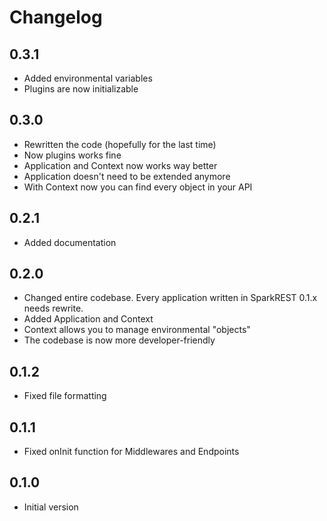 # Changelog

## 0.3.1

- Added environmental variables
- Plugins are now initializable

## 0.3.0

- Rewritten the code (hopefully for the last time)
- Now plugins works fine
- Application and Context now works way better
- Application doesn't need to be extended anymore
- With Context now you can find every object in your API

## 0.2.1

- Added documentation

## 0.2.0

- Changed entire codebase. Every application written in SparkREST 0.1.x needs rewrite.
- Added Application and Context
- Context allows you to manage environmental "objects"
- The codebase is now more developer-friendly

## 0.1.2

- Fixed file formatting

## 0.1.1

- Fixed onInit function for Middlewares and Endpoints

## 0.1.0

- Initial version
